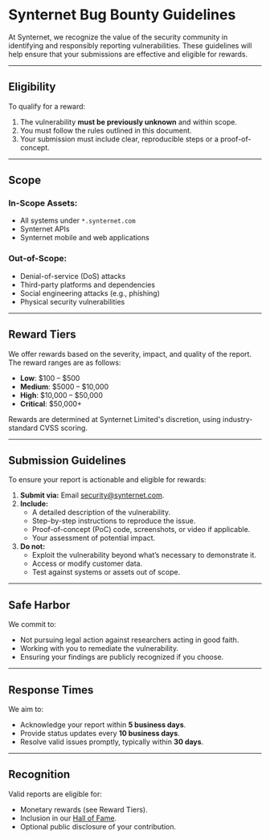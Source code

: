 # Synternet Bug Bounty Guidelines

At Synternet, we recognize the value of the security community in identifying and responsibly reporting vulnerabilities. These guidelines will help ensure that your submissions are effective and eligible for rewards.

---

## **Eligibility**

To qualify for a reward:
1. The vulnerability **must be previously unknown** and within scope.
2. You must follow the rules outlined in this document.
3. Your submission must include clear, reproducible steps or a proof-of-concept.

---

## **Scope**

### In-Scope Assets:
- All systems under `*.synternet.com`
- Synternet APIs
- Synternet mobile and web applications

### Out-of-Scope:
- Denial-of-service (DoS) attacks
- Third-party platforms and dependencies
- Social engineering attacks (e.g., phishing)
- Physical security vulnerabilities

---

## **Reward Tiers**

We offer rewards based on the severity, impact, and quality of the report. The reward ranges are as follows:
- **Low**: $100 – $500
- **Medium**: $5000 – $10,000
- **High**: $10,000 – $50,000
- **Critical**: $50,000+

Rewards are determined at Synternet Limited's discretion, using industry-standard CVSS scoring.

---

## **Submission Guidelines**

To ensure your report is actionable and eligible for rewards:
1. **Submit via:** Email [security@synternet.com](mailto:security@synternet.com).
2. **Include:**
   - A detailed description of the vulnerability.
   - Step-by-step instructions to reproduce the issue.
   - Proof-of-concept (PoC) code, screenshots, or video if applicable.
   - Your assessment of potential impact.
3. **Do not:**
   - Exploit the vulnerability beyond what’s necessary to demonstrate it.
   - Access or modify customer data.
   - Test against systems or assets out of scope.

---

## **Safe Harbor**

We commit to:
- Not pursuing legal action against researchers acting in good faith.
- Working with you to remediate the vulnerability.
- Ensuring your findings are publicly recognized if you choose.

---

## **Response Times**

We aim to:
- Acknowledge your report within **5 business days**.
- Provide status updates every **10 business days**.
- Resolve valid issues promptly, typically within **30 days**.

---

## **Recognition**

Valid reports are eligible for:
- Monetary rewards (see Reward Tiers).
- Inclusion in our [Hall of Fame](https://synternet.com/security/hall-of-fame.md).
- Optional public disclosure of your contribution.

